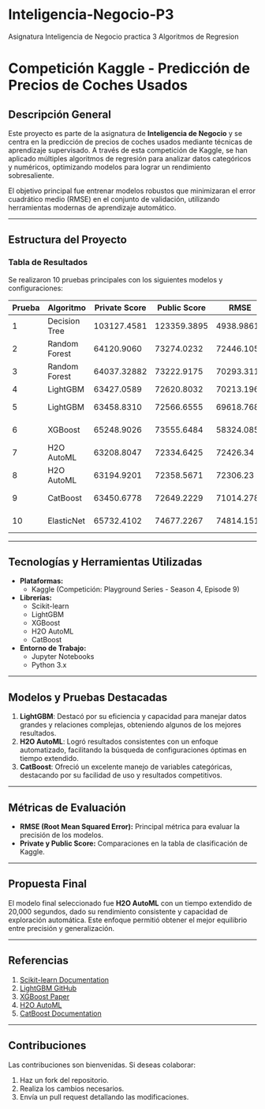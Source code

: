 # Inteligencia-Negocio-P3
Asignatura Inteligencia de Negocio practica 3 Algoritmos de Regresion

# Competición Kaggle - Predicción de Precios de Coches Usados

## Descripción General

Este proyecto es parte de la asignatura de **Inteligencia de Negocio** y se centra en la predicción de precios de coches usados mediante técnicas de aprendizaje supervisado. A través de esta competición de Kaggle, se han aplicado múltiples algoritmos de regresión para analizar datos categóricos y numéricos, optimizando modelos para lograr un rendimiento sobresaliente.

El objetivo principal fue entrenar modelos robustos que minimizaran el error cuadrático medio (RMSE) en el conjunto de validación, utilizando herramientas modernas de aprendizaje automático.

---

## Estructura del Proyecto

### Tabla de Resultados
Se realizaron 10 pruebas principales con los siguientes modelos y configuraciones:

| Prueba | Algoritmo       | Private Score | Public Score | RMSE   | Notas                      |
|--------|-----------------|---------------|--------------|--------|----------------------------|
| 1      | Decision Tree   | 103127.4581   | 123359.3895  | 4938.9861 | Parámetros por defecto     |
| 2      | Random Forest   | 64120.9060    | 73274.0232   | 72446.1059 | Hiperparámetros iniciales  |
| 3      | Random Forest   | 64037.32882   | 73222.9175   | 70293.3110 | Ajustes avanzados          |
| 4      | LightGBM        | 63427.0589    | 72620.8032   | 70213.1967 | Boosting inicial           |
| 5      | LightGBM        | 63458.8310    | 72566.6555   | 69618.7686 | Configuración optimizada   |
| 6      | XGBoost         | 65248.9026    | 73555.6484   | 58324.0853 | Boosting adicional         |
| 7      | H2O AutoML      | 63208.8047    | 72334.6425   | 72426.34  | Configuración estándar     |
| 8      | H2O AutoML      | 63194.9201    | 72358.5671   | 72306.23  | Exploración extendida      |
| 9      | CatBoost        | 63450.6778    | 72649.2229   | 71014.2782 | Soporte de categóricas     |
| 10     | ElasticNet      | 65732.4102    | 74677.2267   | 74814.1513 | Regularización lineal      |

---

## Tecnologías y Herramientas Utilizadas

- **Plataformas:**
  - Kaggle (Competición: Playground Series - Season 4, Episode 9)
- **Librerías:**
  - Scikit-learn
  - LightGBM
  - XGBoost
  - H2O AutoML
  - CatBoost
- **Entorno de Trabajo:**
  - Jupyter Notebooks
  - Python 3.x

---

## Modelos y Pruebas Destacadas

1. **LightGBM**: Destacó por su eficiencia y capacidad para manejar datos grandes y relaciones complejas, obteniendo algunos de los mejores resultados.
2. **H2O AutoML**: Logró resultados consistentes con un enfoque automatizado, facilitando la búsqueda de configuraciones óptimas en tiempo extendido.
3. **CatBoost**: Ofreció un excelente manejo de variables categóricas, destacando por su facilidad de uso y resultados competitivos.

---

## Métricas de Evaluación

- **RMSE (Root Mean Squared Error):** Principal métrica para evaluar la precisión de los modelos.
- **Private y Public Score:** Comparaciones en la tabla de clasificación de Kaggle.

---

## Propuesta Final

El modelo final seleccionado fue **H2O AutoML** con un tiempo extendido de 20,000 segundos, dado su rendimiento consistente y capacidad de exploración automática. Este enfoque permitió obtener el mejor equilibrio entre precisión y generalización.

---

## Referencias

1. [Scikit-learn Documentation](https://scikit-learn.org/)
2. [LightGBM GitHub](https://github.com/microsoft/LightGBM)
3. [XGBoost Paper](https://doi.org/10.1145/2939672.2939785)
4. [H2O AutoML](https://www.h2o.ai/)
5. [CatBoost Documentation](https://catboost.ai/)

---

## Contribuciones

Las contribuciones son bienvenidas. Si deseas colaborar:
1. Haz un fork del repositorio.
2. Realiza los cambios necesarios.
3. Envía un pull request detallando las modificaciones.

